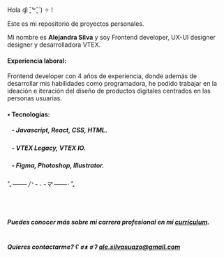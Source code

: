 Hola ദ്ദി ˉ͈̀꒳ˉ͈́ ) ✧ !


Este es mi repositorio de proyectos personales.

Mi nombre es **Alejandra Silva**
 y soy Frontend developer, UX-UI designer designer y desarrolladora VTEX.


#### Experiencia laboral:
 
Frontend developer con 4 años de experiencia, donde además de desarrollar mis habilidades como programadora, he podido trabajar en la ideación e iteración del diseño de productos digitales centrados en las personas usuarias.  

####  • Tecnologías:
##### &nbsp;&nbsp;&nbsp;- Javascript, React, CSS, HTML.
##### &nbsp;&nbsp;&nbsp;- VTEX Legacy, VTEX IO.
##### &nbsp;&nbsp;&nbsp;- Figma, Photoshop, Illustrator.

###### ˚₊⋅─── /ᐠ - ˕ -マ ───⋅ ˚₊

&nbsp;&nbsp;&nbsp;

#####  Puedes conocer más sobre mi carrera profesional en mi [currículum](https://drive.google.com/file/d/1E1h467MIuG_ptY9CnUs5KsAWXGJ2DoGU/view?usp=sharing). 

#
##### Quieres contactarme? ʕ ಠ ᴥ ಠ ʔ  ale.silvasuazo@gmail.com
